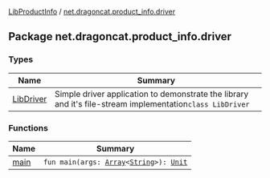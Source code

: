 [LibProductInfo](../index.md) / [net.dragoncat.product_info.driver](./index.md)

## Package net.dragoncat.product_info.driver

### Types

| Name | Summary |
|---|---|
| [LibDriver](-lib-driver/index.md) | Simple driver application to demonstrate the library and it's file-stream implementation`class LibDriver` |

### Functions

| Name | Summary |
|---|---|
| [main](main.md) | `fun main(args: `[`Array`](https://kotlinlang.org/api/latest/jvm/stdlib/kotlin/-array/index.html)`<`[`String`](https://kotlinlang.org/api/latest/jvm/stdlib/kotlin/-string/index.html)`>): `[`Unit`](https://kotlinlang.org/api/latest/jvm/stdlib/kotlin/-unit/index.html) |
